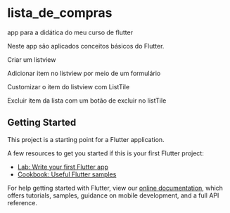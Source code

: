 # lista_de_compras

app para a didática do meu curso de flutter

Neste app são aplicados conceitos básicos do Flutter.

Criar um listview

Adicionar item no listview por meio de um formulário

Customizar o item do listview com ListTile

Excluir item da lista com um botão de excluir no listTile




## Getting Started

This project is a starting point for a Flutter application.

A few resources to get you started if this is your first Flutter project:

- [Lab: Write your first Flutter app](https://flutter.dev/docs/get-started/codelab)
- [Cookbook: Useful Flutter samples](https://flutter.dev/docs/cookbook)

For help getting started with Flutter, view our
[online documentation](https://flutter.dev/docs), which offers tutorials,
samples, guidance on mobile development, and a full API reference.
